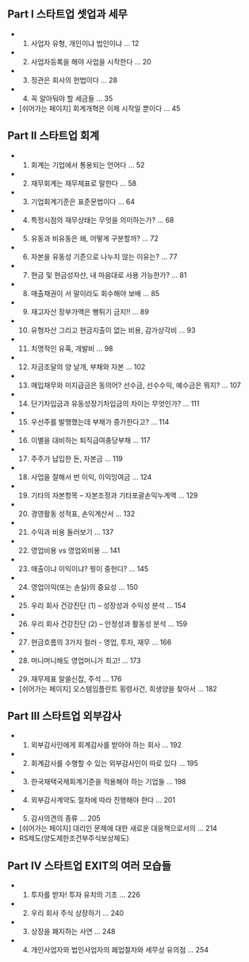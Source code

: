 ## Part I 스타트업 셋업과 세무
* 1. 사업자 유형, 개인이냐 법인이냐 … 12
* 2. 사업자등록을 해야 사업을 시작한다 … 20
* 3. 정관은 회사의 헌법이다 … 28
* 4. 꼭 알아둬야 할 세금들 … 35
* [쉬어가는 페이지] 회계개혁은 이제 시작일 뿐이다 … 45


## Part II 스타트업 회계
* 1. 회계는 기업에서 통용되는 언어다 … 52
* 2. 재무회계는 재무제표로 말한다 … 58
* 3. 기업회계기준은 표준문법이다 … 64
* 4. 특정시점의 재무상태는 무엇을 의미하는가? … 68
* 5. 유동과 비유동은 왜, 어떻게 구분할까? … 72
* 6. 자본을 유동성 기준으로 나누지 않는 이유는? … 77
* 7. 현금 및 현금성자산, 내 마음대로 사용 가능한가? … 81
* 8. 매출채권이 서 말이라도 회수해야 보배 … 85
* 9. 재고자산 장부가액은 뻥튀기 금지!! … 89
* 10. 유형자산 그리고 현금지출이 없는 비용, 감가상각비 … 93
* 11. 치명적인 유혹, 개발비 … 98
* 12. 자금조달의 양 날개, 부채와 자본 … 102
* 13. 매입채무와 미지급금은 동의어? 선수금, 선수수익, 예수금은 뭐지? … 107
* 14. 단기차입금과 유동성장기차입금의 차이는 무엇인가? … 111
* 15. 우선주를 발행했는데 부채가 증가한다고? … 114
* 16. 이별을 대비하는 퇴직급여충당부채 … 117
* 17. 주주가 납입한 돈, 자본금 … 119
* 18. 사업을 잘해서 번 이익, 이익잉여금 … 124
* 19. 기타의 자본항목 – 자본조정과 기타포괄손익누계액 … 129
* 20. 경영활동 성적표, 손익계산서 … 132
* 21. 수익과 비용 둘러보기 … 137
* 22. 영업비용 vs 영업외비용 … 141
* 23. 매출이냐 이익이냐? 뭣이 중헌디? … 145
* 24. 영업이익(또는 손실)의 중요성 … 150
* 25. 우리 회사 건강진단 (1) – 성장성과 수익성 분석 … 154
* 26. 우리 회사 건강진단 (2) – 안정성과 활동성 분석 … 159
* 27. 현금흐름의 3가지 컬러 - 영업, 투자, 재무 … 166
* 28. 머니머니해도 영업머니가 최고! … 173
* 29. 재무제표 알쓸신잡, 주석 … 176
* [쉬어가는 페이지] 오스템임플란트 횡령사건, 희생양을 찾아서 … 182


## Part III 스타트업 외부감사
* 1. 외부감사인에게 회계감사를 받아야 하는 회사 … 192
* 2. 회계감사를 수행할 수 있는 외부감사인이 따로 있다 … 195
* 3. 한국채택국제회계기준을 적용해야 하는 기업들 … 198
* 4. 외부감사계약도 절차에 따라 진행해야 한다 … 201
* 5. 감사의견의 종류 … 205
* [쉬어가는 페이지] 대리인 문제에 대한 새로운 대응책으로서의 … 214
* RS제도(양도제한조건부주식보상제도)


## Part IV 스타트업 EXIT의 여러 모습들
* 1. 투자를 받자! 투자 유치의 기초 … 226
* 2. 우리 회사 주식 상장하기 … 240
* 3. 상장을 폐지하는 사연 … 248
* 4. 개인사업자와 법인사업자의 폐업절차와 세무상 유의점 … 254
